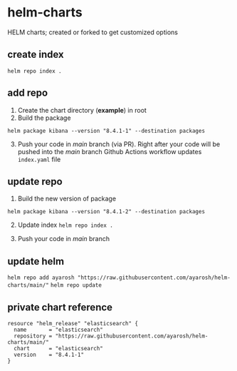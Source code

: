 # helm-charts
HELM charts; created or forked to get customized options

## create index
`helm repo index .`

## add repo
1. Create the chart directory (**example**) in root
2. Build the package

`helm package kibana --version "8.4.1-1" --destination packages`

3. Push your code in *main* branch (via PR).
Right after your code will be pushed into the *main* branch Github Actions workflow updates `index.yaml` file

## update repo
1. Build the new version of package

`helm package kibana --version "8.4.1-2" --destination packages`

2. Update index
`helm repo index .`

3. Push your code in *main* branch

## update helm
`helm repo add ayarosh "https://raw.githubusercontent.com/ayarosh/helm-charts/main/"`
`helm repo update`

## private chart reference
```
resource "helm_release" "elasticsearch" {
  name       = "elasticsearch"
  repository = "https://raw.githubusercontent.com/ayarosh/helm-charts/main/"
  chart      = "elasticsearch"
  version    = "8.4.1-1"
}
```
